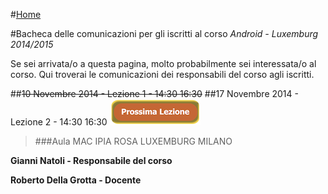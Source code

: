#[Home](README.md)

#Bacheca delle comunicazioni per gli iscritti al corso _Android - Luxemburg 2014/2015_

Se sei arrivata/o a questa pagina, molto probabilmente sei interessata/o al corso. Qui troverai le comunicazioni dei responsabili del corso agli iscritti.

##~~10 Novembre 2014 - Lezione 1 - 14:30 16:30~~ 
##17 Novembre 2014 - Lezione 2 - 14:30 16:30 ![prossima lezione](https://github.com/rdgmus/Luxemburg/blob/master/images/next%20lesson.png)

>###Aula MAC IPIA ROSA LUXEMBURG MILANO

**Gianni Natoli - Responsabile del corso**

**Roberto Della Grotta - Docente**
